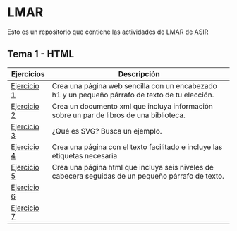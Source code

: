 # LMAR
Esto es un repositorio que contiene las actividades de LMAR de ASIR

## Tema 1 - HTML
Ejercicios | Descripción
---------|----------
[Ejercicio 1](/Tema1/Primera_practica.html) | Crea una página web sencilla con un encabezado h1 y un pequeño párrafo de texto de tu elección.
[Ejercicio 2](/Tema1/XML) | Crea un documento xml que incluya información sobre un par de libros de una biblioteca.
[Ejercicio 3](Tema1/SVG) | ¿Qué es SVG? Busca un ejemplo.
[Ejercicio 4](Tema1/Ejercicio_4.html) | Crea una página con el texto facilitado e incluye las etiquetas necesaria
[Ejercicio 5](Tema1/Ejercicio_5.html) | Crea una página html que incluya seis niveles de cabecera seguidas de un pequeño párrafo de texto.
[Ejercicio 6](Tema1/Ejercicio_1.html) |
[Ejercicio 7](Tema1/Ejercicio_1.html) |
